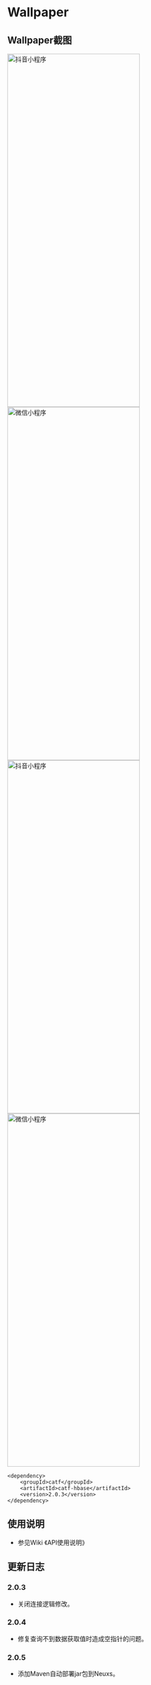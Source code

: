 # Wallpaper
 
## Wallpaper截图

<img src="https://user-images.githubusercontent.com/28673083/167371634-1f7b9f6f-7ed7-4006-94a2-91018fc79567.png" width="300" height="800" alt="抖音小程序"/>
<img src="https://user-images.githubusercontent.com/28673083/167371638-4c1e2829-1ac9-4412-8664-83c0295d095f.png" width="300" height="800" alt="微信小程序"/>
<img src="https://user-images.githubusercontent.com/28673083/167371655-c599bbaa-ae48-43bb-8a02-7270eb89ab6c.png" width="300" height="800" alt="抖音小程序"/>
<img src="https://user-images.githubusercontent.com/28673083/167371647-be8f4e52-d25a-496a-9632-c6152741ad53.png" width="300" height="800" alt="微信小程序"/>

```
<dependency>
    <groupId>catf</groupId>
    <artifactId>catf-hbase</artifactId>
    <version>2.0.3</version>
</dependency>
```
 
## 使用说明
 
+ 参见Wiki 《API使用说明》
 
## 更新日志
 
### 2.0.3
 
+ 关闭连接逻辑修改。
 
### 2.0.4
 
+ 修复查询不到数据获取值时造成空指针的问题。
 
### 2.0.5
 
+ 添加Maven自动部署jar包到Neuxs。
